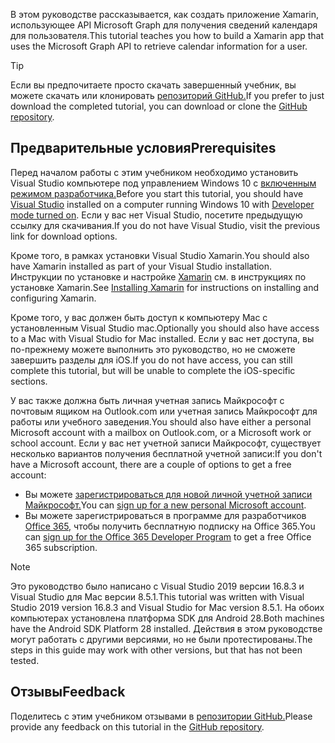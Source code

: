 <!-- markdownlint-disable MD002 MD041 -->

<span data-ttu-id="4f5b4-101">В этом руководстве рассказывается, как создать приложение Xamarin, использующее API Microsoft Graph для получения сведений календаря для пользователя.</span><span class="sxs-lookup"><span data-stu-id="4f5b4-101">This tutorial teaches you how to build a Xamarin app that uses the Microsoft Graph API to retrieve calendar information for a user.</span></span>

> [!TIP]
> <span data-ttu-id="4f5b4-102">Если вы предпочитаете просто скачать завершенный учебник, вы можете скачать или клонировать [репозиторий GitHub.](https://github.com/microsoftgraph/msgraph-training-xamarin)</span><span class="sxs-lookup"><span data-stu-id="4f5b4-102">If you prefer to just download the completed tutorial, you can download or clone the [GitHub repository](https://github.com/microsoftgraph/msgraph-training-xamarin).</span></span>

## <a name="prerequisites"></a><span data-ttu-id="4f5b4-103">Предварительные условия</span><span class="sxs-lookup"><span data-stu-id="4f5b4-103">Prerequisites</span></span>

<span data-ttu-id="4f5b4-104">Перед началом работы с [](https://visualstudio.microsoft.com/vs/) этим учебником необходимо установить Visual Studio компьютере под управлением Windows 10 с [включенным режимом разработчика.](https://docs.microsoft.com/windows/uwp/get-started/enable-your-device-for-development)</span><span class="sxs-lookup"><span data-stu-id="4f5b4-104">Before you start this tutorial, you should have [Visual Studio](https://visualstudio.microsoft.com/vs/) installed on a computer running Windows 10 with [Developer mode turned on](https://docs.microsoft.com/windows/uwp/get-started/enable-your-device-for-development).</span></span> <span data-ttu-id="4f5b4-105">Если у вас нет Visual Studio, посетите предыдущую ссылку для скачивания.</span><span class="sxs-lookup"><span data-stu-id="4f5b4-105">If you do not have Visual Studio, visit the previous link for download options.</span></span>

<span data-ttu-id="4f5b4-106">Кроме того, в рамках установки Visual Studio Xamarin.</span><span class="sxs-lookup"><span data-stu-id="4f5b4-106">You should also have Xamarin installed as part of your Visual Studio installation.</span></span> <span data-ttu-id="4f5b4-107">Инструкции по установке и настройке [Xamarin](/xamarin/cross-platform/get-started/installation) см. в инструкциях по установке Xamarin.</span><span class="sxs-lookup"><span data-stu-id="4f5b4-107">See [Installing Xamarin](/xamarin/cross-platform/get-started/installation) for instructions on installing and configuring Xamarin.</span></span>

<span data-ttu-id="4f5b4-108">Кроме того, у вас должен быть доступ к компьютеру Mac с установленным Visual Studio mac.</span><span class="sxs-lookup"><span data-stu-id="4f5b4-108">Optionally you should also have access to a Mac with Visual Studio for Mac installed.</span></span> <span data-ttu-id="4f5b4-109">Если у вас нет доступа, вы по-прежнему можете выполнить это руководство, но не сможете завершить разделы для iOS.</span><span class="sxs-lookup"><span data-stu-id="4f5b4-109">If you do not have access, you can still complete this tutorial, but will be unable to complete the iOS-specific sections.</span></span>

<span data-ttu-id="4f5b4-110">У вас также должна быть личная учетная запись Майкрософт с почтовым ящиком на Outlook.com или учетная запись Майкрософт для работы или учебного заведения.</span><span class="sxs-lookup"><span data-stu-id="4f5b4-110">You should also have either a personal Microsoft account with a mailbox on Outlook.com, or a Microsoft work or school account.</span></span> <span data-ttu-id="4f5b4-111">Если у вас нет учетной записи Майкрософт, существует несколько вариантов получения бесплатной учетной записи:</span><span class="sxs-lookup"><span data-stu-id="4f5b4-111">If you don't have a Microsoft account, there are a couple of options to get a free account:</span></span>

- <span data-ttu-id="4f5b4-112">Вы можете [зарегистрироваться для новой личной учетной записи Майкрософт.](https://signup.live.com/signup?wa=wsignin1.0&rpsnv=12&ct=1454618383&rver=6.4.6456.0&wp=MBI_SSL_SHARED&wreply=https://mail.live.com/default.aspx&id=64855&cbcxt=mai&bk=1454618383&uiflavor=web&uaid=b213a65b4fdc484382b6622b3ecaa547&mkt=E-US&lc=1033&lic=1)</span><span class="sxs-lookup"><span data-stu-id="4f5b4-112">You can [sign up for a new personal Microsoft account](https://signup.live.com/signup?wa=wsignin1.0&rpsnv=12&ct=1454618383&rver=6.4.6456.0&wp=MBI_SSL_SHARED&wreply=https://mail.live.com/default.aspx&id=64855&cbcxt=mai&bk=1454618383&uiflavor=web&uaid=b213a65b4fdc484382b6622b3ecaa547&mkt=E-US&lc=1033&lic=1).</span></span>
- <span data-ttu-id="4f5b4-113">Вы можете зарегистрироваться в программе для разработчиков [Office 365,](https://developer.microsoft.com/office/dev-program) чтобы получить бесплатную подписку на Office 365.</span><span class="sxs-lookup"><span data-stu-id="4f5b4-113">You can [sign up for the Office 365 Developer Program](https://developer.microsoft.com/office/dev-program) to get a free Office 365 subscription.</span></span>

> [!NOTE]
> <span data-ttu-id="4f5b4-114">Это руководство было написано с Visual Studio 2019 версии 16.8.3 и Visual Studio для Mac версии 8.5.1.</span><span class="sxs-lookup"><span data-stu-id="4f5b4-114">This tutorial was written with Visual Studio 2019 version 16.8.3 and Visual Studio for Mac version 8.5.1.</span></span> <span data-ttu-id="4f5b4-115">На обоих компьютерах установлена платформа SDK для Android 28.</span><span class="sxs-lookup"><span data-stu-id="4f5b4-115">Both machines have the Android SDK Platform 28 installed.</span></span> <span data-ttu-id="4f5b4-116">Действия в этом руководстве могут работать с другими версиями, но не были протестированы.</span><span class="sxs-lookup"><span data-stu-id="4f5b4-116">The steps in this guide may work with other versions, but that has not been tested.</span></span>

## <a name="feedback"></a><span data-ttu-id="4f5b4-117">Отзывы</span><span class="sxs-lookup"><span data-stu-id="4f5b4-117">Feedback</span></span>

<span data-ttu-id="4f5b4-118">Поделитесь с этим учебником отзывами в [репозитории GitHub.](https://github.com/microsoftgraph/msgraph-training-xamarin)</span><span class="sxs-lookup"><span data-stu-id="4f5b4-118">Please provide any feedback on this tutorial in the [GitHub repository](https://github.com/microsoftgraph/msgraph-training-xamarin).</span></span>
